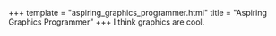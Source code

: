 +++
template = "aspiring_graphics_programmer.html"
title = "Aspiring Graphics Programmer"
+++
I think graphics are cool. 
